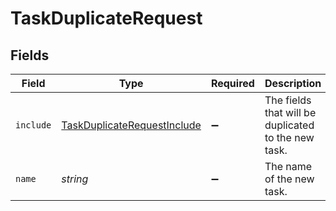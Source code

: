 # TaskDuplicateRequest


## Fields

| Field                                                                             | Type                                                                              | Required                                                                          | Description                                                                       | Example                                                                           |
| --------------------------------------------------------------------------------- | --------------------------------------------------------------------------------- | --------------------------------------------------------------------------------- | --------------------------------------------------------------------------------- | --------------------------------------------------------------------------------- |
| `include`                                                                         | [TaskDuplicateRequestInclude](../../models/shared/taskduplicaterequestinclude.md) | :heavy_minus_sign:                                                                | The fields that will be duplicated to the new task.                               | notes,assignee                                                                    |
| `name`                                                                            | *string*                                                                          | :heavy_minus_sign:                                                                | The name of the new task.                                                         | New Task Name                                                                     |